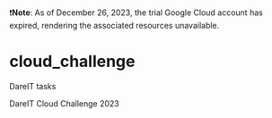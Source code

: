 ❗**Note**: As of December 26, 2023, the trial Google Cloud account has expired, rendering the associated resources unavailable.
<br>
# cloud_challenge
DareIT tasks

DareIT Cloud Challenge 2023
